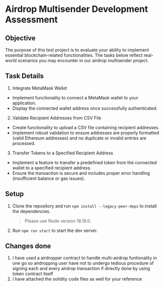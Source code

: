 # Airdrop Multisender Development Assessment

## Objective
The purpose of this test project is to evaluate your ability to implement essential blockchain-related functionalities. The tasks below reflect real-world scenarios you may encounter in our airdrop multisender project.

## Task Details
1. Integrate MetaMask Wallet
- Implement functionality to connect a MetaMask wallet to your application.
- Display the connected wallet address once successfully authenticated.
2. Validate Recipient Addresses from CSV File
- Create functionality to upload a CSV file containing recipient addresses.
- Implement robust validation to ensure addresses are properly formatted (valid Ethereum addresses) and no duplicate or invalid entries are processed.
3. Transfer Tokens to a Specified Recipient Address
- Implement a feature to transfer a predefined token from the connected wallet to a specified recipient address.
- Ensure the transaction is secure and includes proper error handling (insufficient balance or gas issues).

## Setup
1. Clone the repository and run `npm install --legacy-peer-deps` to install the dependencies.
    > Please use Node version 18.19.0.
2. Run `npm run start` to start the dev server.

## Changes done
1. I have used a airdropper contract to handle multi-airdrop funtionality in one go so airdropping user have not to undergo tedious procedure of signing each and every airdrop transaction if directly done by using token contract itself
2. I have attached the solidity code files as well for your reference 